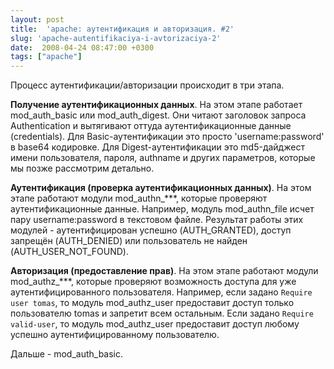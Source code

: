 ```yaml
---
layout: post
title:  'apache: аутентификация и авторизация. #2'
slug: 'apache-autentifikaciya-i-avtorizaciya-2'
date:  2008-04-24 08:47:00 +0300
tags: ["apache"]
---
```


Процесс аутентификации/авторизации происходит в три этапа.

**Получение аутентификационных данных**. На этом этапе работает mod_auth_basic или mod_auth_digest.
Они читают заголовок запроса Authentication и вытягивают оттуда аутентификационные данные (credentials).
Для Basic-аутентификации это просто 'username:password' в base64 кодировке. Для Digest-аутентификации это
md5-дайджест имени пользователя, пароля, authname и других параметров, которые мы позже рассмотрим детально.

**Аутентификация (проверка аутентификационных данных)**. На этом этапе работают модули mod_authn_\*\*\*,
которые проверяют аутентификационные данные. Например, модуль mod_authn_file исчет пару username:password
в текстовом файле. Результат работы этих модулей - аутентифицирован успешно (AUTH_GRANTED), доступ запрещён (AUTH_DENIED)
или пользователь не найден (AUTH_USER_NOT_FOUND).

**Авторизация (предоставление прав)**. На этом этапе работают модули mod_authz_\*\*\*, которые проверяют возможность
доступа для уже аутентифицированного пользователя. Например, если задано `Require user tomas`, то модуль mod_authz_user
предоставит доступ только пользователю tomas и запретит всем остальным. Если задано `Require valid-user`,
то модуль mod_authz_user предоставит доступ любому успешно аутентифицированному пользователю.

Дальше - mod_auth_basic.


